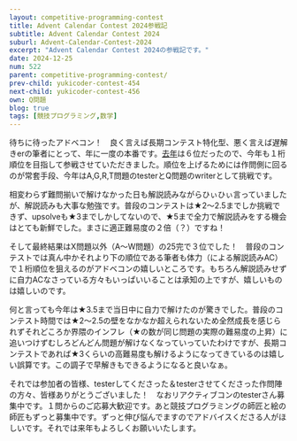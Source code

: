 ```yaml
---
layout: competitive-programming-contest
title: Advent Calendar Contest 2024参戦記
subtitle: Advent Calendar Contest 2024
suburl: Advent-Calendar-Contest-2024
excerpt: "Advent Calendar Contest 2024の参戦記です。"
date: 2024-12-25
num: 522
parent: competitive-programming-contest/
prev-child: yukicoder-contest-454
next-child: yukicoder-contest-456
own: Q問題
blog: true
tags: [競技プログラミング,数学]
---
```


待ちに待ったアドベコン！　良く言えば長期コンテスト特化型、悪く言えば遅解きerの筆者にとって、年に一度の本番です。[去年](https://yukicoder.me/contests/474)は６位だったので、今年も１桁順位を目指して参戦させていただきました。順位を上げるためには作問側に回るのが常套手段、今年はA,G,R,T問題のtesterとQ問題のwriterとして挑戦です。

相変わらず難問揃いで解けなかった日も解説読みながらひぃひぃ言っていましたが、解説読みも大事な勉強です。普段のコンテストは★2～2.5までしか挑戦できず、upsolveも★3までしかしてないので、★5まで全力で解説読みをする機会はとても新鮮でした。まさに適正難易度の２倍（？）ですね！

そして最終結果はX問題以外（A～W問題）の25完で３位でした！　普段のコンテストでは真ん中かそれより下の順位である筆者も体力（による解説読みAC）で１桁順位を狙えるのがアドベコンの嬉しいところです。もちろん解説読みせずに自力ACなさっている方々もいっぱいいることは承知の上ですが、嬉しいものは嬉しいのです。

何と言っても今年は★3.5まで当日中に自力で解けたのが驚きでした。普段のコンテスト時間では★2～2.5の壁をなかなか超えられないため全然成長を感じられずそれどころか界隈のインフレ（★の数が同じ問題の実際の難易度の上昇）に追いつけずむしろどんどん問題が解けなくなっていっていたわけですが、長期コンテストであれば★3くらいの高難易度も解けるようになってきているのは嬉しい誤算です。この調子で早解きもできるようになると良いなぁ。

それでは参加者の皆様、testerしてくださった＆testerさせてくださった作問陣の方々、皆様ありがとうございました！　なおリアクティブコンのtesterさん募集中です。１問からのご応募大歓迎です。あと競技プログラミングの師匠と絵の師匠もずっと募集中です。ずっと伸び悩んでますのでアドバイスくださる人がほしいです。それでは来年もよろしくお願いいたします。

